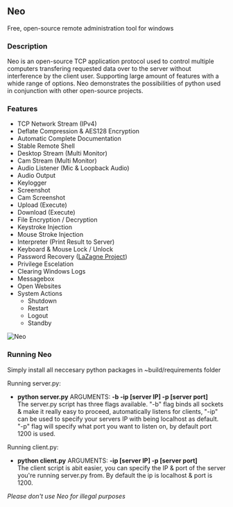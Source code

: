## Neo
Free, open-source remote administration tool for windows

### Description
Neo is an open-source TCP application protocol used to control multiple computers transfering requested data over to the server without interference by the client user. Supporting large amount of features with a whide range of options. Neo demonstrates the possibilities of python used in conjunction with other open-source projects.

### Features
* TCP Network Stream (IPv4)
* Deflate Compression & AES128 Encryption
* Automatic Complete Documentation
* Stable Remote Shell
* Desktop Stream (Multi Monitor)
* Cam Stream (Multi Monitor)
* Audio Listener (Mic & Loopback Audio)
* Audio Output
* Keylogger
* Screenshot
* Cam Screenshot
* Upload (Execute)
* Download (Execute)
* File Encryption / Decryption
* Keystroke Injection
* Mouse Stroke Injection
* Interpreter (Print Result to Server)
* Keyboard & Mouse Lock / Unlock
* Password Recovery ([LaZagne Project](https://github.com/AlessandroZ/LaZagne))
* Privilege Escelation
* Clearing Windows Logs
* Messagebox
* Open Websites
* System Actions
  * Shutdown
  * Restart
  * Logout
  * Standby

![Neo](https://github.com/Alvin-22/Neo/blob/master/~build/images/Neo.PNG "Available commands in Neo")

### Running Neo
Simply install all neccesary python packages in ~build/requirements folder

Running server.py:
* __python server.py__ ARGUMENTS: __-b -ip [server IP] -p [server port]__<br>
The server.py script has three flags available. "-b" flag binds all sockets & make it really easy to proceed, automatically listens for clients, "-ip" can be used to specify your servers IP with being localhost as default. "-p" flag will specify what port you want to listen on, by default port 1200 is used.

Running client.py:
* __python client.py__ ARGUMENTS: __-ip [server IP] -p [server port]__<br>
The client script is abit easier, you can specify the IP & port of the server you're running server.py from. By default the ip is localhost & port is 1200.

_Please don't use Neo for illegal purposes_
